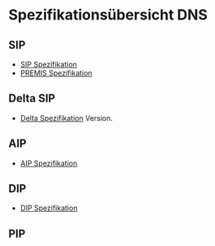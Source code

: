 # Spezifikationsübersicht DNS

## SIP 

* [SIP Spezifikation](./specification_sip.de.md)
* [PREMIS Spezifikation](./specification_premis.md)

## Delta SIP

* [Delta Spezifikation](./the_delta_feature.de.md) Version.

## AIP 

* [AIP Spezifikation](./specification_aip.md) 


## DIP 

* [DIP Spezifikation](./specification_dip.md) 


## PIP 
